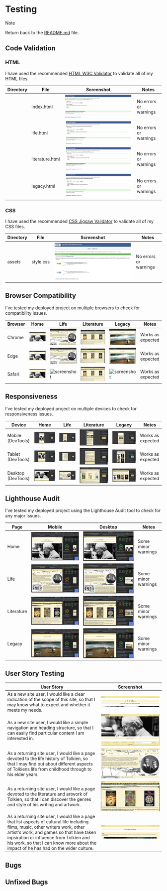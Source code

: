 # Testing

> [!NOTE]  
> Return back to the [README.md](README.md) file.

## Code Validation

### HTML

I have used the recommended [HTML W3C Validator](https://validator.w3.org) to validate all of my HTML files.

| Directory | File | Screenshot | Notes |
| --- | --- | --- | --- |
|  | index.html | ![screenshot](documentation/validation/screenshot-validator-index.html.png) | No errors or warnings |
|  | life.html | ![screenshot](documentation/validation/screenshot-validator-life.png) | No errors or warnings |
|  | literature.html | ![screenshot](documentation/validation/screenshot-validator-literature.png) | No errors or warnings |
|  | legacy.html | ![screenshot](documentation/validation/screenshot-validator-legacy.png) | No errors or warnings |

### CSS

I have used the recommended [CSS Jigsaw Validator](https://jigsaw.w3.org/css-validator) to validate all of my CSS files.

| Directory | File | Screenshot | Notes |
| --- | --- | --- | --- |
| assets | style.css | ![screenshot](documentation/validation/screenshot-validator-css.png) | No errors or warnings |

## Browser Compatibility

I've tested my deployed project on multiple browsers to check for compatibility issues.

| Browser | Home | Life | Literature | Legacy | Notes |
| --- | --- | --- | --- | --- | --- |
| Chrome | ![screenshot](documentation/browser-compatability/screenshot-chrome-home.png) | ![screenshot](documentation/browser-compatability/screenshot-chrome-life.png) | ![screenshot](documentation/browser-compatability/screenshot-chrome-literature.png) | ![screenshot](documentation/browser-compatability/screenshot-chrome-legacy.png) | Works as expected |
| Edge | ![screenshot](documentation/browser-compatability/screenshot-edge-home.png) | ![screenshot](documentation/browser-compatability/screenshot-edge-life.png) | ![screenshot](documentation/browser-compatability/screenshot-edge-literature.png) | ![screenshot](documentation/browser-compatability/screenshot-edge-legacy.png) | Works as expected |
| Safari | ![screenshot](documentation/browser-compatability/screenshot-safari-home.png) | ![screenshot](documentation/browser-compatability/screenshot-safari-life.png) | ![screenshot](documentation/browser-compatability/screenshot-safari-literature.png) | ![screenshot](documentation/browser-compatability/screenshot-safari-legacy.png) | Works as expected |

## Responsiveness

I've tested my deployed project on multiple devices to check for responsiveness issues.

| Device | Home | Life | Literature | Legacy | Notes  |
| --- | --- | --- | --- | --- | --- |
| Mobile (DevTools) | ![screenshot](documentation/responsiveness/responsive-home-mobile.png) | ![screenshot](documentation/responsiveness/responsive-life-mobile.png) | ![screenshot](documentation/responsiveness/responsive-literature-mobile.png) | ![screenshot](documentation/responsiveness/responsive-legacy-mobile.png) | Works as expected |
| Tablet (DevTools) | ![screenshot](documentation/responsiveness/responsive-home-tablet.png) | ![screenshot](documentation/responsiveness/responsive-life-tablet.png) | ![screenshot](documentation/responsiveness/responsive-literature-tablet.png) | ![screenshot](documentation/responsiveness/responsive-legacy-tablet.png) | Works as expected |
| Desktop (DevTools) | ![screenshot](documentation/responsiveness/responsive-home-desktop.png) | ![screenshot](documentation/responsiveness/responsive-life-desktop.png) | ![screenshot](documentation/responsiveness/responsive-literature-desktop.png) | ![screenshot](documentation/responsiveness/responsive-legacy-desktop.png) | Works as expected |

## Lighthouse Audit

I've tested my deployed project using the Lighthouse Audit tool to check for any major issues.

| Page | Mobile | Desktop | Notes |
| --- | --- | --- | --- |
| Home | ![screenshot](documentation/lighthouse-audit/lighthouse-mobile-home.png) | ![screenshot](documentation/lighthouse-audit/lighthouse-desktop-home.png) | Some minor warnings |
| Life | ![screenshot](documentation/lighthouse-audit/lighthouse-mobile-life.png) | ![screenshot](documentation/lighthouse-audit/lighthouse-desktop-life.png) | Some minor warnings |
| Literature | ![screenshot](documentation/lighthouse-audit/lighthouse-mobile-literature.png) | ![screenshot](documentation/lighthouse-audit/lighthouse-desktop-literature.png) | Some minor warnings |
| Legacy | ![screenshot](documentation/lighthouse-audit/lighthouse-mobile-legacy.png) | ![screenshot](documentation/lighthouse-audit/lighthouse-desktop-legacy.png) | Some minor warnings |

## User Story Testing

| User Story | Screenshot |
| --- | --- |
| As a new site user, I would like a clear indication of the scope of this site, so that I may know what to expect and whether it meets my needs. | ![screenshot](documentation/user-story-testing/user-story-scope.png) |
| As a new site user, I would like a simple navigation and heading structure, so that I can easily find particular content I am interested in. | ![screenshot](documentation/user-story-testing/user-story-navigation.png) |
| As a returning site user, I would like a page devoted to the life history of Tolkien, so that I may find out about different aspects of Tolkiens life from childhood through to his elder years. | ![screenshot](documentation/user-story-testing/user-story-life.png) |
| As a returning site user, I would like a page devoted to the literature and artwork of Tolkien, so that I can discover the genres and style of his writing and artwork. | ![screenshot](documentation/user-story-testing/user-story-literature.png) |
| As a returning site user, I would like a page that list aspects of cultural life including films, music, other writers work, other artist's work, and games so that have taken inpsiration or influence from Tolkien and his work, so that I can know more about the impact of he has had on the wider culture. | ![screenshot](documentation/user-story-testing/user-story-legacy.png) |

## Bugs

## Unfixed Bugs

